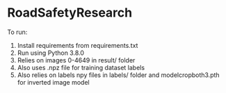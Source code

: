 # RoadSafetyResearch

To run:  
  
1. Install requirements from requirements.txt  
2. Run using Python 3.8.0  
3. Relies on images 0-4649 in result/ folder
4. Also uses .npz file for training dataset labels
5. Also relies on labels npy files in labels/ folder and modelcropboth3.pth for inverted image model 
